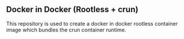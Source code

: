 Docker in Docker (Rootless + crun)
----------------------------------

This repository is used to create a docker in docker rootless container
image which bundles the crun container runtime.
